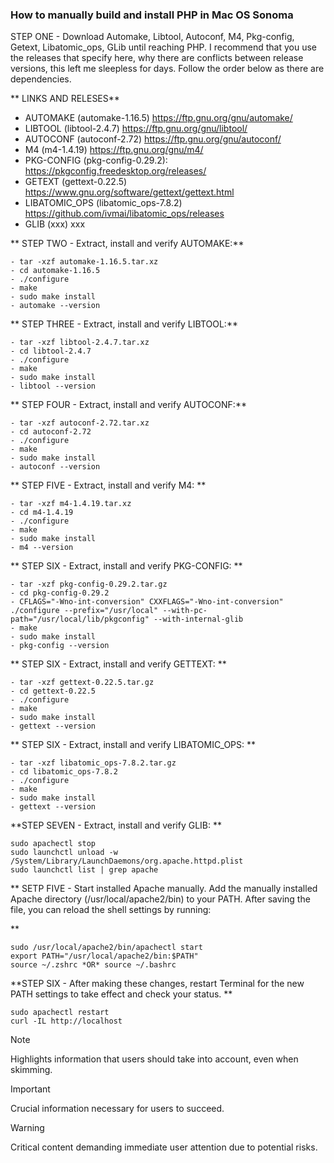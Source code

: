 ### **How to manually build and install PHP in Mac OS Sonoma**
STEP ONE - Download Automake, Libtool, Autoconf, M4, Pkg-config,
Getext, Libatomic_ops, GLib until reaching PHP. I recommend that
you use the releases that specify here, why there are conflicts
between release versions, this left me sleepless for days. 
Follow the order below as there are dependencies.

** LINKS AND RELESES**
- AUTOMAKE (automake-1.16.5) https://ftp.gnu.org/gnu/automake/
- LIBTOOL (libtool-2.4.7) https://ftp.gnu.org/gnu/libtool/
- AUTOCONF (autoconf-2.72) https://ftp.gnu.org/gnu/autoconf/
- M4 (m4-1.4.19) https://ftp.gnu.org/gnu/m4/
- PKG-CONFIG (pkg-config-0.29.2): https://pkgconfig.freedesktop.org/releases/
- GETEXT (gettext-0.22.5) https://www.gnu.org/software/gettext/gettext.html
- LIBATOMIC_OPS (libatomic_ops-7.8.2) https://github.com/ivmai/libatomic_ops/releases
- GLIB (xxx) xxx

** STEP TWO - Extract, install and verify AUTOMAKE:**
```
- tar -xzf automake-1.16.5.tar.xz
- cd automake-1.16.5
- ./configure
- make
- sudo make install
- automake --version 
```

** STEP THREE - Extract, install and verify LIBTOOL:**
```
- tar -xzf libtool-2.4.7.tar.xz
- cd libtool-2.4.7
- ./configure
- make
- sudo make install
- libtool --version 
```

** STEP FOUR - Extract, install and verify AUTOCONF:**
```
- tar -xzf autoconf-2.72.tar.xz
- cd autoconf-2.72
- ./configure
- make
- sudo make install
- autoconf --version
```

** STEP FIVE - Extract, install and verify M4: **
```
- tar -xzf m4-1.4.19.tar.xz
- cd m4-1.4.19
- ./configure 
- make
- sudo make install
- m4 --version
```

** STEP SIX - Extract, install and verify PKG-CONFIG: **
```
- tar -xzf pkg-config-0.29.2.tar.gz
- cd pkg-config-0.29.2
- CFLAGS="-Wno-int-conversion" CXXFLAGS="-Wno-int-conversion" ./configure --prefix="/usr/local" --with-pc-path="/usr/local/lib/pkgconfig" --with-internal-glib
- make
- sudo make install
- pkg-config --version
```

** STEP SIX - Extract, install and verify GETTEXT: **
```
- tar -xzf gettext-0.22.5.tar.gz
- cd gettext-0.22.5
- ./configure 
- make
- sudo make install
- gettext --version
```

** STEP SIX - Extract, install and verify LIBATOMIC_OPS: **
```
- tar -xzf libatomic_ops-7.8.2.tar.gz
- cd libatomic_ops-7.8.2
- ./configure 
- make
- sudo make install
- gettext --version
```

**STEP SEVEN - Extract, install and verify GLIB: **
```
sudo apachectl stop
sudo launchctl unload -w /System/Library/LaunchDaemons/org.apache.httpd.plist
sudo launchctl list | grep apache
```


** SETP FIVE - Start installed Apache manually. Add the manually installed Apache directory (/usr/local/apache2/bin) to your PATH. After saving the file, you can reload the shell settings by running:

 **
```
sudo /usr/local/apache2/bin/apachectl start
export PATH="/usr/local/apache2/bin:$PATH"
source ~/.zshrc *OR* source ~/.bashrc
```
**STEP SIX - After making these changes, restart Terminal for the new PATH settings to take effect and check your status. **
```
sudo apachectl restart
curl -IL http://localhost
```

> [!NOTE]
> Highlights information that users should take into account, even when skimming.

> [!IMPORTANT]
> Crucial information necessary for users to succeed.

> [!WARNING]
> Critical content demanding immediate user attention due to potential risks.

